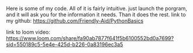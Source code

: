 Here is some of my code. All of it is fairly intuitive. just launch the porgram, and it will ask you for the information it needs. Than it does the rest.
link to my github: https://github.com/Friendly-Aid/PythonBasics

link to loom video: https://www.loom.com/share/fa90ab7877f641f5b6100552bd0a7699?sid=550189c5-5e4e-425d-b226-0a83196ec3a5
